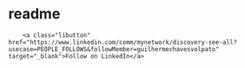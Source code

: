 # readme
        <a class="libutton" href="https://www.linkedin.com/comm/mynetwork/discovery-see-all?usecase=PEOPLE_FOLLOWS&followMember=guilhermechavesvolpato" target="_blank">Follow on LinkedIn</a>
